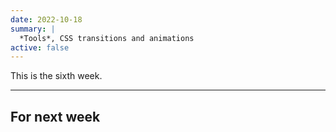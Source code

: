 ```yaml
---
date: 2022-10-18
summary: |
  *Tools*, CSS transitions and animations
active: false
---
```




This is the sixth week.



------------



## For next week
